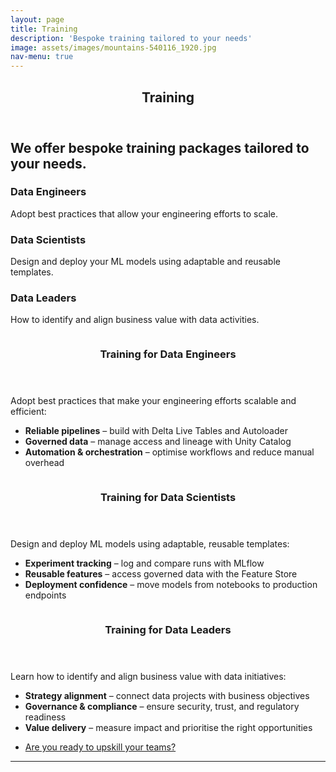 ```yaml
---
layout: page
title: Training
description: 'Bespoke training tailored to your needs'
image: assets/images/mountains-540116_1920.jpg
nav-menu: true
---
```


<!-- Main -->
<div id="main" class="alt">

<!-- One -->
<section id="one">
	<div class="inner">
		<header class="major">
			<h1>Training</h1>
		</header>

<!-- Content -->
<h2 id="content">We offer bespoke training packages tailored to your needs.</h2>
<p></p>
<div class="row">
	<div class="4u 12u$(medium)">
		<h3>Data Engineers</h3>
		<p>Adopt best practices that allow your engineering efforts to scale.</p>
	</div>
	<div class="4u 12u$(medium)">
		<h3>Data Scientists</h3>
		<p>Design and deploy your ML models using adaptable and reusable templates.</p>
	</div>
	<div class="4u$ 12u$(medium)">
		<h3>Data Leaders</h3>
		<p>How to identify and align business value with data activities.</p>
	</div>
</div>





<!-- Two -->
<section id="two" class="spotlights">
	<section>
		<a href="generic.html" class="image">
			<img src="{% link assets/images/pic08.jpg %}" alt="" data-position="center center" />
		</a>
		<div class="content">
			<div class="inner">
			<header class="major">
				<h3>Training for Data Engineers</h3>
			</header>
			<p>Adopt best practices that make your engineering efforts scalable and efficient:</p>
			<ul>
				<li><strong>Reliable pipelines</strong> – build with Delta Live Tables and Autoloader</li>
				<li><strong>Governed data</strong> – manage access and lineage with Unity Catalog</li>
				<li><strong>Automation & orchestration</strong> – optimise workflows and reduce manual overhead</li>
			</ul>
		</div>
		</div>
	</section>
	<section>
		<a href="generic.html" class="image">
			<img src="{% link assets/images/pic09.jpg %}" alt="" data-position="top center" />
		</a>
		<div class="content">
			<div class="inner">
				<header class="major">
				<h3>Training for Data Scientists</h3>
			</header>
			<p>Design and deploy ML models using adaptable, reusable templates:</p>
			<ul>
				<li><strong>Experiment tracking</strong> – log and compare runs with MLflow</li>
				<li><strong>Reusable features</strong> – access governed data with the Feature Store</li>
				<li><strong>Deployment confidence</strong> – move models from notebooks to production endpoints</li>
			</ul>
			</div>
		</div>
	</section>
	<section>
		<a href="generic.html" class="image">
			<img src="{% link assets/images/pic10.jpg %}" alt="" data-position="25% 25%" />
		</a>
		<div class="content">
			<div class="inner">
				<header class="major">
				<h3>Training for Data Leaders</h3>
			</header>
			<p>Learn how to identify and align business value with data initiatives:</p>
			<ul>
				<li><strong>Strategy alignment</strong> – connect data projects with business objectives</li>
				<li><strong>Governance & compliance</strong> – ensure security, trust, and regulatory readiness</li>
				<li><strong>Value delivery</strong> – measure impact and prioritise the right opportunities</li>
			</ul>
			<ul class="actions">
				<li><a href="#contact" class="button">Are you ready to upskill your teams?</a></li>
			</ul>
			</div>
		</div>
	</section>
</section>





<hr class="major" />
